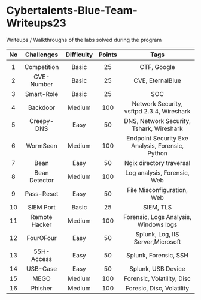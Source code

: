 # Cybertalents-Blue-Team-Writeups23
Writeups / Walkthroughs of the labs solved during the program 

|No |   Challenges  | Difficulty | Points |                        Tags                       |  
|:-:|:-------------:|:----------:|:------:|:-------------------------------------------------:|
|		|               |            |        |                                                   |
|	1	|Competition    |   Basic    |   25   |        CTF, Google                       |
|	2	|CVE-Number			|   Basic    |   25   |        CVE, EternalBlue                  |
|	3	|Smart-Role			|   Basic    |   25   |        SOC                          |
|	4	|Backdoor				|   Medium   |   100  |        Network Security, vsftpd 2.3.4, Wireshark                   | 
|	5	|Creepy-DNS    	|   Easy   	 |   50   |        DNS, Network Security, Tshark, Wireshark     |    
|	6	|WormSeen				|   Medium   |   100  |        Endpoint Security Exe Analysis, Forensic, Python             |	
|	7	|Bean    				|   Easy     |   50   |        Ngix directory traversal                                   |
|	8	|Bean Detector	|   Medium   |   100  |        Log analysis, Forensic, Web                | 
|	9 |Pass-Reset  		|   Easy   	 |   50   |        File Misconfiguration, Web                 |
|	10|SIEM Port			|   Basic    |   25   |        SIEM, TLS                                  |
|	11|Remote Hacker	|   Medium   |   100  |        Forensic, Logs Analysis, Windows logs      |
| 12|FourOFour    	|   Easy   	 |   50   |        Splunk,  Log, IIS Server,Microsoft         |
|	13|55H-Access    	|   Easy     |   50   |        Splunk, Forensic, SSH                      |
|	14|USB-Case				|   Easy     |   50   |        Splunk, USB Device                         | 
|	15|MEGO     			|   Medium   |   100  |        Forensic, Volatility, Disc                 |
|	16|Phisher    		|   Medium   |   100  |        Foresic, Disc, Volatility                  |
